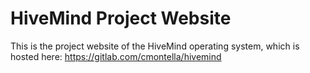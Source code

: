 # HiveMind Project Website

This is the project website of the HiveMind operating system, which is hosted here: https://gitlab.com/cmontella/hivemind